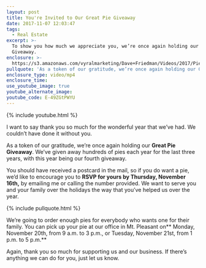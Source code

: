```yaml
---
layout: post
title: You're Invited to Our Great Pie Giveaway
date: 2017-11-07 12:03:47
tags:
  - Real Estate
excerpt: >-
  To show you how much we appreciate you, we’re once again holding our Great Pie
  Giveaway.
enclosure: >-
  https://s3.amazonaws.com/vyralmarketing/Dave+Friedman/Videos/2017/Pie+Giveaway-+Charleston+%2526+Mt.+Pleasant+Real+Estate+Agent.mp4
pullquote: 'As a token of our gratitude, we’re once again holding our Great Pie Giveaway.'
enclosure_type: video/mp4
enclosure_time:
use_youtube_image: true
youtube_alternate_image:
youtube_code: E-49ZGtPWYU
---
```



{% include youtube.html %}

I want to say thank you so much for the wonderful year that we’ve had. We couldn’t have done it without you.

As a token of our gratitude, we’re once again holding our **Great Pie Giveaway**. We’ve given away hundreds of pies each year for the last three years, with this year being our fourth giveaway.

You should have received a postcard in the mail, so if you do want a pie, we’d like to encourage you to **RSVP for yours by Thursday, November 16th,** by emailing me or calling the number provided. We want to serve you and your family over the holidays the way that you’ve helped us over the year.

{% include pullquote.html %}

We’re going to order enough pies for everybody who wants one for their family. You can pick up your pie at our office in Mt. Pleasant on\*\* Monday, November 20th, from 9 a.m. to 3 p.m., or Tuesday, November 21st, from 1 p.m. to 5 p.m.\*\*

Again, thank you so much for supporting us and our business. If there’s anything we can do for you, just let us know.